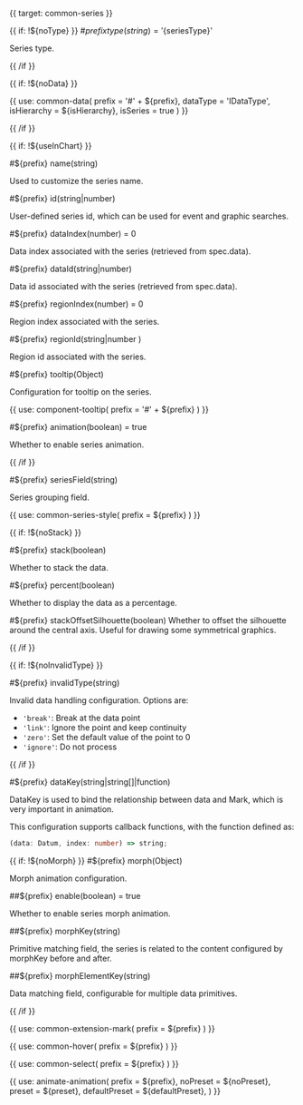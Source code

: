 {{ target: common-series }}

<!-- ISeriesSpec -->

{{ if: !${noType} }} #${prefix} type(string) = '${seriesType}'

Series type.

{{ /if }}

{{ if: !${noData} }}

{{ use: common-data(
  prefix = '#' + ${prefix},
  dataType = 'IDataType',
  isHierarchy = ${isHierarchy},
  isSeries = true
) }}

{{ /if }}

{{ if: !${useInChart} }}

#${prefix} name(string)

Used to customize the series name.

#${prefix} id(string|number)

User-defined series id, which can be used for event and graphic searches.

#${prefix} dataIndex(number) = 0

Data index associated with the series (retrieved from spec.data).

#${prefix} dataId(string|number)

Data id associated with the series (retrieved from spec.data).

#${prefix} regionIndex(number) = 0

Region index associated with the series.

#${prefix} regionId(string|number )

Region id associated with the series.

#${prefix} tooltip(Object)

Configuration for tooltip on the series.

{{ use: component-tooltip(
  prefix = '#' + ${prefix}
) }}

#${prefix} animation(boolean) = true

Whether to enable series animation.

{{ /if }}

#${prefix} seriesField(string)

Series grouping field.

{{ use: common-series-style(
  prefix = ${prefix}
) }}

{{ if: !${noStack} }}

#${prefix} stack(boolean)

Whether to stack the data.

#${prefix} percent(boolean)

Whether to display the data as a percentage.

#${prefix} stackOffsetSilhouette(boolean)
Whether to offset the silhouette around the central axis. Useful for drawing some symmetrical graphics.

{{ /if }}

{{ if: !${noInvalidType} }}

#${prefix} invalidType(string)

Invalid data handling configuration. Options are:

- `'break'`: Break at the data point
- `'link'`: Ignore the point and keep continuity
- `'zero'`: Set the default value of the point to 0
- `'ignore'`: Do not process

{{ /if }}

#${prefix} dataKey(string|string[]|function)

DataKey is used to bind the relationship between data and Mark, which is very important in animation.

This configuration supports callback functions, with the function defined as:

```ts
(data: Datum, index: number) => string;
```

{{ if: !${noMorph} }}
#${prefix} morph(Object)

Morph animation configuration.

##${prefix} enable(boolean) = true

Whether to enable series morph animation.

##${prefix} morphKey(string)

Primitive matching field, the series is related to the content configured by morphKey before and after.

##${prefix} morphElementKey(string)

Data matching field, configurable for multiple data primitives.

{{ /if }}

{{ use: common-extension-mark(
  prefix = ${prefix}
) }}

<!-- (IExtensionMarkSpec<Exclude<EnableMarkType, MarkTypeEnum.group>> | IExtensionGroupMarkSpec)[]; -->

{{ use: common-hover(
  prefix = ${prefix}
) }}

{{ use: common-select(
  prefix = ${prefix}
) }}

{{ use: animate-animation(
  prefix = ${prefix},
  noPreset = ${noPreset},
  preset = ${preset},
  defaultPreset = ${defaultPreset},
) }}
